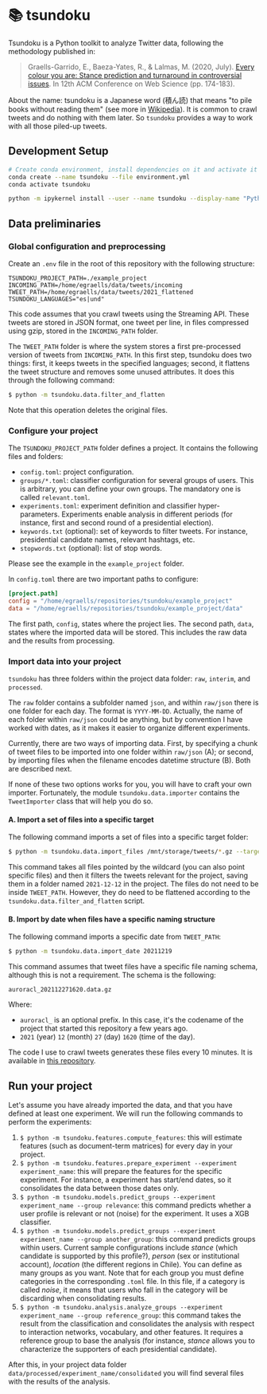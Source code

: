 # 📚 tsundoku

Tsundoku is a Python toolkit to analyze Twitter data, following the methodology published in:

> Graells-Garrido, E., Baeza-Yates, R., & Lalmas, M. (2020, July). [Every colour you are: Stance prediction and turnaround in controversial issues](https://dl.acm.org/doi/abs/10.1145/3394231.3397907). In 12th ACM Conference on Web Science (pp. 174-183).

About the name: tsundoku is a Japanese word (積ん読) that means "to pile books without reading them" (see more in [Wikipedia](https://en.wikipedia.org/wiki/Tsundoku)). It is common to crawl tweets and do nothing with them later. So `tsundoku` provides a way to work with all those piled-up tweets.

## Development Setup

```sh
# Create conda environment, install dependencies on it and activate it
conda create --name tsundoku --file environment.yml
conda activate tsundoku

python -m ipykernel install --user --name tsundoku --display-name "Python (tsundoku)"
```

## Data preliminaries

### Global configuration and preprocessing

Create an `.env` file in the root of this repository with the following structure:

```
TSUNDOKU_PROJECT_PATH=./example_project
INCOMING_PATH=/home/egraells/data/tweets/incoming
TWEET_PATH=/home/egraells/data/tweets/2021_flattened
TSUNDOKU_LANGUAGES="es|und"
```

This code assumes that you crawl tweets using the Streaming API. These tweets are stored in JSON format, one tweet per line, in files compressed using gzip, stored in the  `INCOMING_PATH` folder.

The `TWEET_PATH` folder is where the system stores a first pre-processed version of tweets from `INCOMING_PATH`. In this first step, tsundoku does two things: first, it keeps tweets in the specified languages; second, it flattens the tweet structure and removes some unused attributes. It does this through the following command:

```bash
$ python -m tsundoku.data.filter_and_flatten
```

Note that this operation deletes the original files.

### Configure your project

The `TSUNDOKU_PROJECT_PATH` folder defines a project. It contains the following files and folders:

- `config.toml`: project configuration.
- `groups/*.toml`: classifier configuration for several groups of users. This is arbitrary, you can define your own groups. The mandatory one is called `relevant.toml`.
- `experiments.toml`: experiment definition and classifier hyper-parameters. Experiments enable analysis in different periods (for instance, first and second round of a presidential election).
- `keywords.txt` (optional): set of keywords to filter tweets. For instance, presidential candidate names, relevant hashtags, etc.
- `stopwords.txt` (optional): list of stop words.

Please see the example in the `example_project` folder.

In `config.toml` there are two important paths to configure:

```toml
[project.path]
config = "/home/egraells/repositories/tsundoku/example_project"
data = "/home/egraells/repositories/tsundoku/example_project/data"
```

The first path, `config`, states where the project lies. The second path, `data`, states where the imported data will be stored. This includes the raw data and the results from processing.

### Import data into your project

`tsundoku` has three folders within the project data folder: `raw`, `interim`, and `processed`.

The `raw` folder contains a subfolder named `json`, and within `raw/json` there is one folder for each day. The format is `YYYY-MM-DD`. Actually, the name of each folder within `raw/json` could be anything, but by convention I have worked with dates, as it makes it easier to organize different experiments.

Currently, there are two ways of importing data. First, by specifying a chunk of tweet files to be imported into one folder within `raw/json` (A); or second, by importing files when the filename encodes datetime structure (B). Both are described next.

If none of these two options works for you, you will have to craft your own importer. Fortunately, the module `tsundoku.data.importer` contains the `TweetImporter` class that will help you do so. 

#### A. Import a set of files into a specific target

The following command imports a set of files into a specific target folder:

```sh
$ python -m tsundoku.data.import_files /mnt/storage/tweets/*.gz --target 2021-12-12
```

This command takes all files pointed by the wildcard (you can also point specific files) and then it filters the tweets relevant for the project, saving them in a folder named `2021-12-12` in the project. The files do not need to be inside `TWEET_PATH`. However, they do need to be flattened according to the `tsundoku.data.filter_and_flatten` script. 

#### B. Import by date when files have a specific naming structure

The following command imports a specific date from `TWEET_PATH`:

```sh
$ python -m tsundoku.data.import_date 20211219
```

This command assumes that tweet files have a specific file naming schema, although this is not a requirement. The schema is the following:

`auroracl_202112271620.data.gz`

Where:

* `auroracl_` is an optional prefix. In this case, it's the codename of the project that started this repository a few years ago.
* `2021` (year) `12` (month) `27` (day) `1620` (time of the day).

The code I use to crawl tweets generates these files every 10 minutes. It is available in [this repository](https://github.com/zorzalerrante/aguaite).

## Run your project

Let's assume you have already imported the data, and that you have defined at least one experiment. We will run the following commands to perform the experiments:

1. `$ python -m tsundoku.features.compute_features`: this will estimate features (such as document-term matrices) for every day in your project.
2. `$ python -m tsundoku.features.prepare_experiment --experiment experiment_name`: this will prepare the features for the specific experiment. For instance, a experiment has start/end dates, so it consolidates the data between those dates only.
3. `$ python -m tsundoku.models.predict_groups --experiment experiment_name --group relevance`: this command predicts whether a user profile is relevant or not (noise) for the experiment. It uses a XGB classifier.
4. `$ python -m tsundoku.models.predict_groups --experiment experiment_name --group another_group`: this command predicts groups within users. Current sample configurations include _stance_ (which candidate is supported by this profile?), _person_ (sex or institutional account), _location_ (the different regions in Chile). You can define as many groups as you want. Note that for each group you must define categories in the corresponding `.toml` file. In this file, if a category is called _noise_, it means that users who fall in the category will be discarding when consolidating results.
5. `$ python -m tsundoku.analysis.analyze_groups --experiment experiment_name --group reference_group`: this command takes the result from the classification and consolidates the analysis with respect to interaction networks, vocabulary, and other features. It requires a reference group to base the analysis (for instance, _stance_ allows you to characterize the supporters of each presidential candidate).

After this, in your project data folder `data/processed/experiment_name/consolidated` you will find several files with the results of the analysis.
